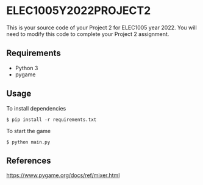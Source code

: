 # ELEC1005Y2022PROJECT2
This is your source code of your Project 2 for ELEC1005 year 2022.
You will need to modify this code to complete your Project 2 assignment.

## Requirements
- Python 3
- pygame

## Usage
To install dependencies

	$ pip install -r requirements.txt

To start the game

	$ python main.py


## References
<https://www.pygame.org/docs/ref/mixer.html>
